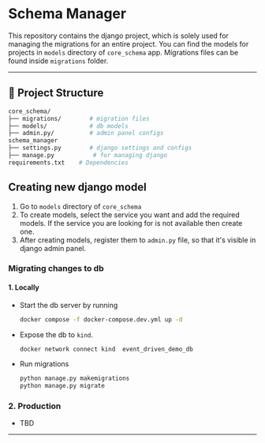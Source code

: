 
# Schema Manager

This repository contains the django project, which is solely used for managing the migrations for an entire project. You can find the models for projects in `models` directory of `core_schema` app. Migrations files can be found inside `migrations` folder.

---

## 📁 Project Structure

``` bash
core_schema/
├── migrations/        # migration files
├── models/            # db models 
├── admin.py/          # admin panel configs 
schema_manager
├── settings.py        # django settings and configs
├── manage.py           # for managing django
requirements.txt    # Dependencies
```

## Creating new django model

1. Go to `models` directory of `core_schema`
2. To create models, select the service you want and add the required models. If the service you are looking for is not available then create one.
3. After creating models, register them to `admin.py` file, so that it's visible in django admin panel.

### Migrating changes to db

#### 1. Locally

- Start the db server by running 

    ```bash
    docker compose -f docker-compose.dev.yml up -d
    ```

- Expose the db to `kind`.

    ```bash
    docker network connect kind  event_driven_demo_db
    ```

- Run migrations

    ```bash
    python manage.py makemigrations
    python manage.py migrate
    ```

### 2. Production

- TBD

---
